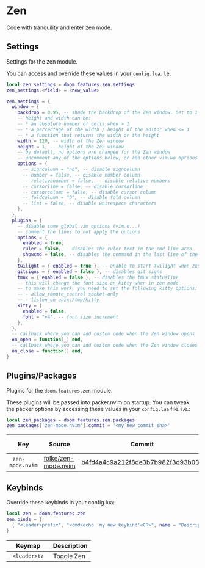 # Zen

Code with tranquility and enter zen mode.


## Settings

Settings for the zen module.

You can access and override these values in your `config.lua`. I.e.
```lua
local zen_settings = doom.features.zen.settings
zen_settings.<field> = <new_value>
```
```lua
zen.settings = {
  window = {
    backdrop = 0.95, -- shade the backdrop of the Zen window. Set to 1 to keep the same as Normal
    -- height and width can be:
    -- * an absolute number of cells when > 1
    -- * a percentage of the width / height of the editor when <= 1
    -- * a function that returns the width or the height
    width = 120, -- width of the Zen window
    height = 1, -- height of the Zen window
    -- by default, no options are changed for the Zen window
    -- uncomment any of the options below, or add other vim.wo options you want to apply
    options = {
      -- signcolumn = "no", -- disable signcolumn
      -- number = false, -- disable number column
      -- relativenumber = false, -- disable relative numbers
      -- cursorline = false, -- disable cursorline
      -- cursorcolumn = false, -- disable cursor column
      -- foldcolumn = "0", -- disable fold column
      -- list = false, -- disable whitespace characters
    },
  },
  plugins = {
    -- disable some global vim options (vim.o...)
    -- comment the lines to not apply the options
    options = {
      enabled = true,
      ruler = false, -- disables the ruler text in the cmd line area
      showcmd = false, -- disables the command in the last line of the screen
    },
    twilight = { enabled = true }, -- enable to start Twilight when zen mode opens
    gitsigns = { enabled = false }, -- disables git signs
    tmux = { enabled = false }, -- disables the tmux statusline
    -- this will change the font size on kitty when in zen mode
    -- to make this work, you need to set the following kitty options:
    -- - allow_remote_control socket-only
    -- - listen_on unix:/tmp/kitty
    kitty = {
      enabled = false,
      font = "+4", -- font size increment
    },
  },
  -- callback where you can add custom code when the Zen window opens
  on_open = function(_) end,
  -- callback where you can add custom code when the Zen window closes
  on_close = function() end,
}
```



## Plugins/Packages

Plugins for the `doom.features.zen` module.

These plugins will be passed into packer.nvim on startup.  You can tweak
the packer options by accessing these values in your `config.lua` file.
i.e.:

```lua
local zen_packages = doom.features.zen.packages
zen_packages['zen-mode.nvim'].commit = '<my_new_commit_sha>'
```

|           Key |              Source |                            Commit | Is Lazy? |
| ------------- | ------------------- | --------------------------------- | -------- |
| <code> zen-mode.nvim </code> | [folke/zen-mode.nvim](https://github.com/folke/zen-mode.nvim) | [b4fd4a4c9a212f8de3b7b982f3d93b03c](https://github.com/folke/zen-mode.nvim/commit/6f5702db4fd4a4c9a212f8de3b7b982f3d93b03c) |      ✅ |

## Keybinds

Override these keybinds in your config.lua:

```lua
local zen = doom.features.zen
zen.binds = {
  { "<leader>prefix", "<cmd>echo 'my new keybind'<CR>", name = "Description for my new keybind" }
}
```

|     Keymap | Description |
| ---------- | ----------- |
| <code> &lt;leader&gt;tz </code> |  Toggle Zen |
